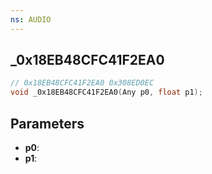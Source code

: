 ```yaml
---
ns: AUDIO
---
```

## _0x18EB48CFC41F2EA0

```c
// 0x18EB48CFC41F2EA0 0x308ED0EC
void _0x18EB48CFC41F2EA0(Any p0, float p1);
```


## Parameters
* **p0**: 
* **p1**: 

